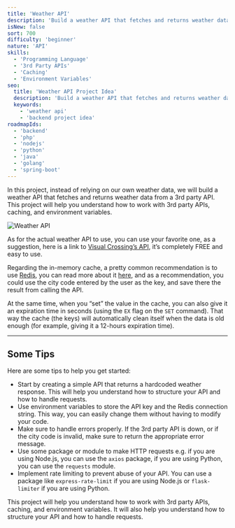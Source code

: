 ```yaml
---
title: 'Weather API'
description: 'Build a weather API that fetches and returns weather data.'
isNew: false
sort: 700
difficulty: 'beginner'
nature: 'API'
skills:
  - 'Programming Language'
  - '3rd Party APIs'
  - 'Caching'
  - 'Environment Variables'
seo:
  title: 'Weather API Project Idea'
  description: 'Build a weather API that fetches and returns weather data from a 3rd party API.'
  keywords:
    - 'weather api'
    - 'backend project idea'
roadmapIds:
  - 'backend'
  - 'php'
  - 'nodejs'
  - 'python'
  - 'java'
  - 'golang'
  - 'spring-boot'
---
```


In this project, instead of relying on our own weather data, we will build a weather API that fetches and returns weather data from a 3rd party API. This project will help you understand how to work with 3rd party APIs, caching, and environment variables.

![Weather API](https://assets.roadmap.sh/guest/weather-api-f8i1q.png)

As for the actual weather API to use, you can use your favorite one, as a suggestion, here is a link to [Visual Crossing’s API](https://www.visualcrossing.com/weather-api), it’s completely FREE and easy to use.

Regarding the in-memory cache, a pretty common recommendation is to use [Redis](https://redis.io/), you can read more about it [here](https://redis.io/docs/manual/client-side-caching/), and as a recommendation, you could use the city code entered by the user as the key, and save there the result from calling the API.

At the same time, when you “set” the value in the cache, you can also give it an expiration time in seconds (using the `EX` flag on the `SET` command). That way the cache (the keys) will automatically clean itself when the data is old enough (for example, giving it a 12-hours expiration time).

<hr />

## Some Tips

Here are some tips to help you get started:

- Start by creating a simple API that returns a hardcoded weather response. This will help you understand how to structure your API and how to handle requests.
- Use environment variables to store the API key and the Redis connection string. This way, you can easily change them without having to modify your code.
- Make sure to handle errors properly. If the 3rd party API is down, or if the city code is invalid, make sure to return the appropriate error message.
- Use some package or module to make HTTP requests e.g. if you are using Node.js, you can use the `axios` package, if you are using Python, you can use the `requests` module.
- Implement rate limiting to prevent abuse of your API. You can use a package like `express-rate-limit` if you are using Node.js or `flask-limiter` if you are using Python.

This project will help you understand how to work with 3rd party APIs, caching, and environment variables. It will also help you understand how to structure your API and how to handle requests.
